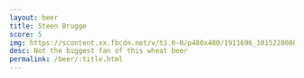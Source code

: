 ```yaml
---
layout: beer
title: Steen Brugge
score: 5
img: https://scontent.xx.fbcdn.net/v/t1.0-0/p480x480/1911696_10152280800918745_1929684638_n.jpg?oh=14e32ed691fb242dca7e4fef22112730&oe=5923B59F
desc: Not the biggest fan of this wheat beer
permalink: /beer/:title.html
---
```

